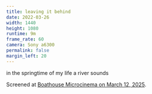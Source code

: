 ```yaml
---
title: leaving it behind
date: 2022-03-26
width: 1440
height: 1080
runtime: 9m
frame_rate: 60
camera: Sony a6300
permalink: false
margin_left: 20
---
```

in the springtime of my life a river sounds

Screened at [Boathouse Microcinema on March 12, 2025](https://www.boathousemicrocinema.com/mar-12-2025/).
